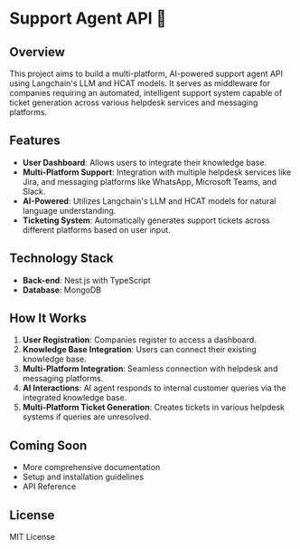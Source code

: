 # Support Agent API 🤖

## Overview

This project aims to build a multi-platform, AI-powered support agent API using Langchain's LLM and HCAT models. It serves as middleware for companies requiring an automated, intelligent support system capable of ticket generation across various helpdesk services and messaging platforms.

## Features

- **User Dashboard**: Allows users to integrate their knowledge base.
- **Multi-Platform Support**: Integration with multiple helpdesk services like Jira, and messaging platforms like WhatsApp, Microsoft Teams, and Slack.
- **AI-Powered**: Utilizes Langchain's LLM and HCAT models for natural language understanding.
- **Ticketing System**: Automatically generates support tickets across different platforms based on user input.

## Technology Stack

- **Back-end**: Nest.js with TypeScript
- **Database**: MongoDB

## How It Works

1. **User Registration**: Companies register to access a dashboard.
2. **Knowledge Base Integration**: Users can connect their existing knowledge base.
3. **Multi-Platform Integration**: Seamless connection with helpdesk and messaging platforms.
4. **AI Interactions**: AI agent responds to internal customer queries via the integrated knowledge base.
5. **Multi-Platform Ticket Generation**: Creates tickets in various helpdesk systems if queries are unresolved.

## Coming Soon

- More comprehensive documentation
- Setup and installation guidelines
- API Reference

## License

MIT License